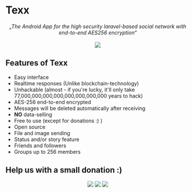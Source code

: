 # Texx
<p align="center">
    <i>„The Android App for the high security laravel-based social network with end-to-end AES256 encryption“</i>
    <br><br>
    <a target="_blank" href="https://texx.me"><img src="https://img.shields.io/website-up-down-green-red/https/texx.me.svg?label=website&style=for-the-badge" /></a>
</p>

## Features of Texx
- Easy interface
- Realtime responses (Unlike blockchain-technology)
- Unhackable (almost - if you're lucky, it'll only take 77,000,000,000,000,000,000,000,000 years to hack)
- AES-256 end-to-end encrypted
- Messages will be deleted automatically after receiving
- **NO** data-selling
- Free to use (except for donations :) )
- Open source
- File and image sending
- Status and/or story feature
- Friends and followers
- Groups up to 256 members

## Help us with a small donation :)

<p align="center">
    <a target="_blank" href="https://spectrocoin.com/en/integration/buttons/47657-VfniCDsqms.html"><img src="https://img.shields.io/badge/Donate-Bitcoin-yellow.svg?longCache=true&style=for-the-badge" /></a>
    <a target="_blank" href="https://spectrocoin.com/en/integration/buttons/47848-kD0U8S8el6.html"><img src="https://img.shields.io/badge/Donate-DASH-blue.svg?longCache=true&style=for-the-badge" /></a>
    <a target="_blank" href="https://paypal.me/marvinborner/5usd"><img src="https://img.shields.io/badge/Donate-PayPal-green.svg?longCache=true&style=for-the-badge" /></a>
</p>
